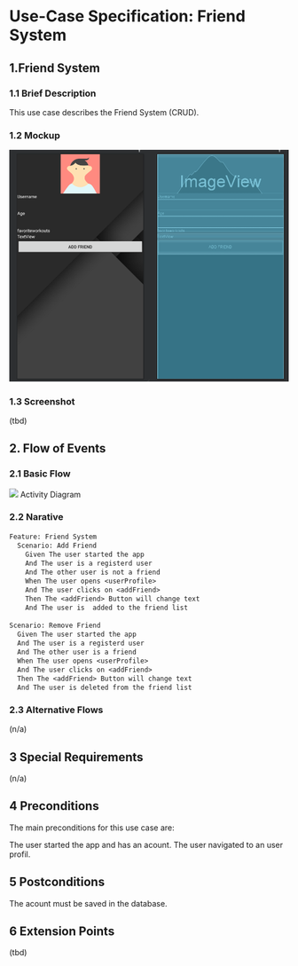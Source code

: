 # Use-Case Specification: Friend System
## 1.Friend System
### 1.1 Brief Description
This use case describes the Friend System (CRUD).
### 1.2 Mockup
![](https://github.com/ThSilv3r/Sweat4Success/blob/master/UC/pictures/UCFriendSystem.PNG)
### 1.3 Screenshot
(tbd)
## 2. Flow of Events
### 2.1 Basic Flow
![](![](https://github.com/ThSilv3r/Sweat4Success/blob/master/UC/pictures/UCFriendSystem.PNG))
Activity Diagram
### 2.2 Narative
    Feature: Friend System
      Scenario: Add Friend
        Given The user started the app
        And The user is a registerd user
        And The other user is not a friend
        When The user opens <userProfile>
        And The user clicks on <addFriend>
        Then The <addFriend> Button will change text
        And The user is  added to the friend list

    Scenario: Remove Friend
      Given The user started the app
      And The user is a registerd user
      And The other user is a friend
      When The user opens <userProfile>
      And The user clicks on <addFriend>
      Then The <addFriend> Button will change text
      And The user is deleted from the friend list

### 2.3 Alternative Flows
(n/a)
## 3 Special Requirements
(n/a)
## 4 Preconditions
The main preconditions for this use case are:

The user started the app and has an acount.
The user navigated  to an user profil.

## 5 Postconditions
The acount must be saved in the database.
## 6 Extension Points
(tbd)
